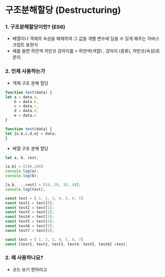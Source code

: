 # 구조분해할당 (Destructuring)

### 1. 구조분해할당이란? (ES6)

* 배열이나 객체의 속성을 해제하여 그 값을 개별 변수에 담을 수 있게 해주는 자바스크립트 표현식
* 예를 들면 하얀색 까만코 강아지를 > 하얀색(색깔) , 강아지 (종류), 까만코(속성)로 분리

### 2. 언제 사용하는가

* 객체 구조 분해 할당

```javascript
function test(data) {
let a = data.a,
    b = data.b,
    c = data.c,
    d = data.d,
    e = data.e
}

function test(data) {
let {a,b,c,d,e} = data;
}
```

* 배열 구조 분해 할당

```javascript
let a, b, rest;

[a,b] = [100,200]
console.log(a);
console.log(b);

[a,b, ...rest] = [10, 20, 30, 40];
console.log(test);

const test = [ 1, 2, 3, 4, 5, 6, 7]
const test1 = test[0];
const test2 = test[1];
const test3 = test[2];
const test4 = test[3];
const test5 = test[4];
const test6 = test[5];
const test7 = test[6];

const test = [ 1, 2, 3, 4, 5, 6, 7]
const [test1, test2, test3, test4, test5, test6] =test;
```



### 2. 왜 사용하나요?

* 코드 보기 편하라고

